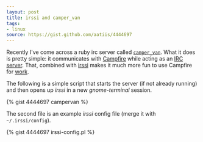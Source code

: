 ```yaml
---
layout: post
title: irssi and camper_van
tags:
- linux
source: https://gist.github.com/aatiis/4444697
---
```


Recently I've come across a ruby irc server called [`camper_van`][1]. What it
does is pretty simple: it communicates with [Campfire][2] while acting as an
[IRC server][3]. That, combined with [irssi][4] makes it much more fun to use
Campfire for [work][5].

[1]: https://github.com/aniero/camper_van
[2]: https://campfirenow.com/
[3]: https://en.wikipedia.org/wiki/Internet_Relay_Chat
[4]: http://www.irssi.org/
[5]: http://www.vemble.com/

The following is a simple script that starts the server (if not already
running) and then opens up *irssi* in a new *gnome-terminal* session.

{% gist 4444697 campervan %}

The second file is an example *irssi* config file (merge it with
`~/.irssi/config`).

{% gist 4444697 irssi-config.pl %}
